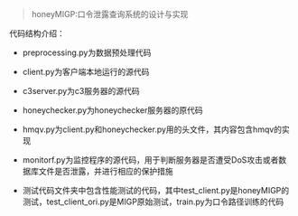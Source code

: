 >  honeyMIGP:口令泄露查询系统的设计与实现
>
>

代码结构介绍：
- preprocessing.py为数据预处理代码
- client.py为客户端本地运行的源代码
- c3server.py为c3服务器的源代码
- honeychecker.py为honeychecker服务器的原代码
- hmqv.py为client.py和honeychecker.py用的头文件，其内容包含hmqv的实现
- monitorf.py为监控程序的源代码，用于判断服务器是否遭受DoS攻击或者数据库文件是否泄露，并进行相应的保护措施

- 测试代码文件夹中包含性能测试的代码，其中test_client.py是honeyMIGP的测试，test_client_ori.py是MIGP原始测试，train.py为口令路径训练的代码

